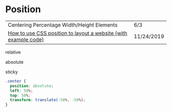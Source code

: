 # Position

|  |  |
| :--- | :--- |
| Centering Percentage Width/Height Elements | 6/3 |
| [How to use CSS position to layout a website \(with example code\)](https://medium.com/free-code-camp/how-to-use-css-position-to-layout-a-website-with-example-code-38592bb9e276) | 11/24/2019 |

relative

absolute

sticky

```css
.center {
  position: absolute;
  left: 50%;
  top: 50%;
  transform: translate(-50%, -50%);
}
```

